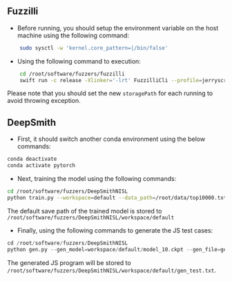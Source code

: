## Fuzzilli

* Before running, you should setup the environment variable on the host machine using the following command:

```bash
    sudo sysctl -w 'kernel.core_pattern=|/bin/false'
```

* Using the following command to execution:

```bash
    cd /root/software/fuzzers/fuzzilli
    swift run -c release -Xlinker='-lrt' FuzzilliCli --profile=jerryscript --storagePath=/root/software/fuzzers/fuzzilli/data /root/software/fuzzers/additional_engines/jerryscript/build/bin/jerry
```

Please note that you should set the new `storagePath` for each running to avoid throwing exception.


## DeepSmith

* First, it should switch another conda environment using the below commands:

```bash
conda deactivate
conda activate pytorch
```


* Next, training the model using the following commands:

```bash
cd /root/software/fuzzers/DeepSmithNISL
python train.py --workspace=default --data_path=/root/data/top10000.txt --epoch=10  --save_every_epoch=10
```

The default save path of the trained model is stored to `/root/software/fuzzers/DeepSmithNISL/workspace/default`


* Finally, using the following commands to generate the JS test cases:

```python
cd /root/software/fuzzers/DeepSmithNISL
python gen.py --gen_model=workspace/default/model_10.ckpt --gen_file=gen_test.txt --gen_number=32 --gen_batch_size=32 
```

The generated JS program will be stored to `/root/software/fuzzers/DeepSmithNISL/workspace/default/gen_test.txt`.
